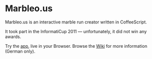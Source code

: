 # Marbleo.us

Marbleo.us is an interactive marble run creator written in CoffeeScript.

It took part in the InformatiCup 2011 &mdash; unfortunately, it did not win any awards.

Try the [app][app], live in your Browser.
Browse the [Wiki][wiki] for more information (German only).

[app]:  http://marbleo.us
[wiki]: https://github.com/robb/Marbleo.us/wiki